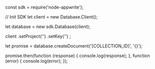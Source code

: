 const sdk = require('node-appwrite');

// Init SDK
let client = new Database.Client();

let database = new sdk.Database(client);

client
    .setProject('')
    .setKey('')
;

let promise = database.createDocument('[COLLECTION_ID]', '{}');

promise.then(function (response) {
    console.log(response);
}, function (error) {
    console.log(error);
});